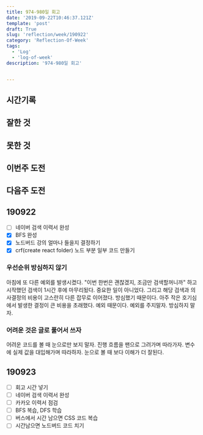 ```yaml
---
title: 974-980일 회고
date: '2019-09-22T10:46:37.121Z'
template: 'post'
draft: True
slug: 'reflection/week/190922'
category: 'Reflection-Of-Week'
tags:
  - 'Log'
  - 'log-of-week'
description: '974-980일 회고'


---
```


## 시간기록 



## 잘한 것



## 못한 것



## 이번주 도전



## 다음주 도전



## 190922

- [ ] 네이버 검색 이력서 완성 
- [x] BFS 완성 
- [x] 노드버드 강의 얼마나 들을지 결정하기 
- [x] crf(create react folder) 노드 부분 일부 코드 만들기

### 우선순위 방심하지 않기

아침에 또 다른 예외를 발생시켰다. "이번 한번은 괜찮겠지, 조금만 검색할꺼니까" 하고 시작했던 검색이 1시간 후에 마무리됬다. 중요한 일이 아니었다. 그리고 해당 검색과 의사결정의 비용이 고스란히 다른 잡무로 이어졌다. 방심했기 때문이다. 아주 작은 호기심에서 발생한 결정이 큰 비용을 초래했다. 예외 때문이다. 예외를 주지말자. 방심하지 말자. 

### 어려운 것은 글로 풀어서 쓰자

어려운 코드를 볼 때 눈으로만 보지 말자. 진행 흐름을 팬으로 그려가며 따라가자. 변수에 실제 값을 대입해가며 따라하자. 눈으로 볼 때 보다 이해가 더 잘된다. 

## 190923 

- [ ] 회고 시간 넣기 
- [ ] 네이버 검색 이력서 완성
- [ ] 카카오 이력서 점검 
- [ ] BFS 복습, DFS 학습 
- [ ] 버스에서 시간 남으면 CSS 코드 복습 
- [ ] 시간남으면 노드버드 코드 치기 
